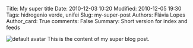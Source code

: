 Title: My super title
Date: 2010-12-03 10:20
Modified: 2010-12-05 19:30
Tags: hidrogenio verde, unifei
Slug: my-super-post
Authors: Flávia Lopes
Author_card: True
comments: False
Summary: Short version for index and feeds

![default avatar]({static}/images/default_avatar.png)
This is the content of my super blog post.